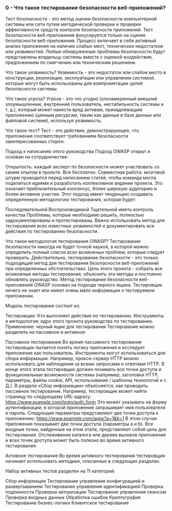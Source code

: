 ### 0 - Что такое тестирование безопасности веб-приложений?
Тест безопасности - это метод оценки безопасности компьютерной системы или сети путем методической проверки и проверки эффективности средств контроля безопасности приложений. Тест безопасности веб-приложения фокусируется только на оценке безопасности веб-приложения. Процесс включает в себя активный анализ приложения на наличие слабых мест, технических недостатков или уязвимостей. Любые обнаруженные проблемы безопасности будут представлены владельцу системы вместе с оценкой воздействия, предложением по смягчению или техническим решением.

Что такое уязвимость?
Уязвимость - это недостаток или слабое место в конструкции, реализации, эксплуатации или управлении системой, которые могут быть использованы для компрометации целей безопасности системы.

Что такое угроза?
Угроза - это что угодно (злонамеренный внешний злоумышленник, внутренний пользователь, нестабильность системы и т. д.), который может нанести вред активам, принадлежащим приложению (ценным ресурсам, таким как данные в базе данных или файловой системе), используя уязвимость.

Что такое тест?
Тест - это действие, демонстрирующее, что приложение соответствует требованиям безопасности заинтересованных сторон.

Подход к написанию этого руководства Подход OWASP открыт и основан на сотрудничестве:

Открытость: каждый эксперт по безопасности может участвовать со своим опытом в проекте. Все бесплатно.
Совместная работа: мозговой штурм проводится перед написанием статей, чтобы команда могла поделиться идеями и разработать коллективное видение проекта. Это означает приблизительный консенсус, более широкую аудиторию и более активное участие.
Этот подход имеет тенденцию создавать определенную методологию тестирования, которая будет:

Последовательной
Воспроизводимой
Тщательной
иметь контроль качества
Проблемы, которые необходимо решить, полностью задокументированы и протестированы. Важно использовать метод для тестирования всех известных уязвимостей и документировать все действия по тестированию безопасности.

Что такое методология тестирования OWASP?
Тестирование безопасности никогда не будет точной наукой, в которой можно определить полный список всех возможных проблем, которые следует проверить. Действительно, тестирование безопасности - это только подходящий метод для тестирования безопасности веб-приложений при определенных обстоятельствах. Цель этого проекта - собрать все возможные методы тестирования, объяснить эти методы и постоянно обновлять руководство. Метод тестирования безопасности веб-приложений OWASP основан на подходе черного ящика. Тестировщик ничего не знает или имеет очень мало информации о тестируемом приложении.

Модель тестирования состоит из:

Тестировщик: Кто выполняет действия по тестированию.
Инструменты и методология: ядро этого проекта руководства по тестированию.
Применение: черный ящик для тестирования
Тестирование можно разделить на пассивное и активное:

Пассивное тестирование
Во время пассивного тестирования тестировщик пытается понять логику приложения и исследует приложение как пользователь. Инструменты могут использоваться для сбора информации. Например, прокси-сервер HTTP можно использовать для наблюдения за всеми запросами и ответами HTTP. В конце этого этапа тестировщик должен понимать все точки доступа и функциональные возможности системы (например, заголовки HTTP, параметры, файлы cookie, API, использование / шаблоны технологий и т. Д.). В разделе «Сбор информации» объясняется, как проводить пассивное тестирование. Например, тестировщик может найти страницу по следующему URL-адресу: https://www.example.com/login/auth_form Это может указывать на форму аутентификации, в которой приложение запрашивает имя пользователя и пароль. Следующие параметры представляют две точки доступа к приложению: https://www.example.com/appx?a=1&b=1 В этом случае приложение показывает две точки доступа (параметры a и b). Все входные точки, найденные на этом этапе, представляют собой цель для тестирования. Отслеживание каталога или дерева вызовов приложения и всех точек доступа может быть полезно во время активного тестирования.

Активное тестирование
Во время активного тестирования тестировщик начинает использовать методики, описанные в следующих разделах.

Набор активных тестов разделен на 11 категорий:

Сбор информации
Тестирование управления конфигурацией и развертыванием
Тестирование управления идентификацией
Проверка подлинности
Проверка авторизации
Тестирование управления сеансом
Проверка входных данных
Обработка ошибок
Криптография
Тестирование бизнес-логики
Клиентское тестирование
